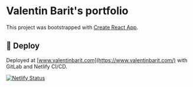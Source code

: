 # Valentin Barit's portfolio

This project was bootstrapped with [Create React App](https://github.com/facebook/create-react-app).

## 💫 Deploy

Deployed at [www.valentinbarit.com](https://www.valentinbarit.com/) with GitLab and Netlify CI/CD.

[![Netlify Status](https://api.netlify.com/api/v1/badges/7c65d683-ae95-4118-9fc0-d772730d3dd2/deploy-status)](https://app.netlify.com/sites/valentin-barit-portfolio/deploys)
